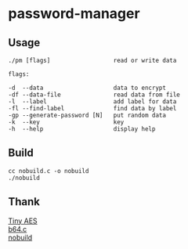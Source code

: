 # password-manager

## Usage

    ./pm [flags]                  read or write data

    flags:

    -d  --data                    data to encrypt
    -df --data-file               read data from file
    -l  --label                   add label for data
    -fl --find-label              find data by label
    -gp --generate-password [N]   put random data
    -k  --key                     key
    -h  --help                    display help

## Build

    cc nobuild.c -o nobuild
    ./nobuild

## Thank

[Tiny AES](https://github.com/kokke/tiny-AES-c)  
[b64.c](https://github.com/littlstar/b64.c)  
[nobuild](https://github.com/tsoding/nobuild)  
